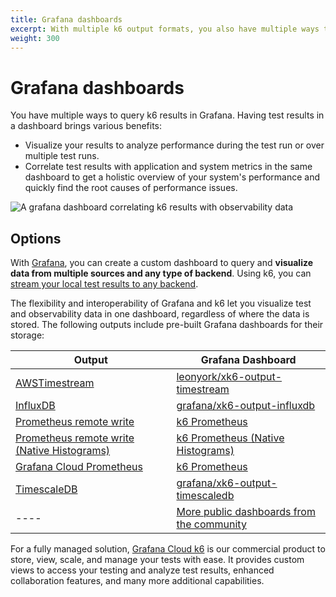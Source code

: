 ```yaml
---
title: Grafana dashboards
excerpt: With multiple k6 output formats, you also have multiple ways to visualize test results in a Grafana dashboard.
weight: 300
---
```


# Grafana dashboards

You have multiple ways to query k6 results in Grafana.
Having test results in a dashboard brings various benefits:

- Visualize your results to analyze performance during the test run or over multiple test runs.
- Correlate test results with application and system metrics in the same dashboard to get a holistic overview of your system's performance and quickly find the root causes of performance issues.

![A grafana dashboard correlating k6 results with observability data](/media/docs/k6-oss/correlated-grafana-dashboard-grafana-cloud-k6.png)

## Options

With [Grafana](https://grafana.com/grafana/), you can create a custom dashboard to query and **visualize data from multiple sources and any type of backend**.
Using k6, you can [stream your local test results to any backend](https://grafana.com/docs/k6/<K6_VERSION>/results-output/real-time).

The flexibility and interoperability of Grafana and k6 let you visualize test and observability data in one dashboard, regardless of where the data is stored.
The following outputs include pre-built Grafana dashboards for their storage:

| Output                                                                                                                    | Grafana Dashboard                                                                                                  |
| ------------------------------------------------------------------------------------------------------------------------- | ------------------------------------------------------------------------------------------------------------------ |
| [AWSTimestream](https://github.com/leonyork/xk6-output-timestream)                                                        | [leonyork/xk6-output-timestream](https://github.com/leonyork/xk6-output-timestream/tree/main/grafana/dashboards/)  |
| [InfluxDB](https://grafana.com/docs/k6/<K6_VERSION>/results-output/real-time/influxdb)                                                   | [grafana/xk6-output-influxdb](https://github.com/grafana/xk6-output-influxdb/tree/main/grafana/dashboards)         |
| [Prometheus remote write](https://grafana.com/docs/k6/<K6_VERSION>/results-output/real-time/prometheus-remote-write)                     | [k6 Prometheus](https://grafana.com/grafana/dashboards/19665-k6-prometheus/)                                       |
| [Prometheus remote write (Native Histograms)](https://grafana.com/docs/k6/<K6_VERSION>/results-output/real-time/prometheus-remote-write) | [k6 Prometheus (Native Histograms)](https://grafana.com/grafana/dashboards/18030-k6-prometheus-native-histograms/) |
| [Grafana Cloud Prometheus](https://grafana.com/docs/k6/<K6_VERSION>/results-output/real-time/grafana-cloud-prometheus)                   | [k6 Prometheus](https://grafana.com/grafana/dashboards/19665-k6-prometheus/)                                       |
| [TimescaleDB](https://grafana.com/docs/k6/<K6_VERSION>/results-output/real-time/timescaledb)                                             | [grafana/xk6-output-timescaledb](https://github.com/grafana/xk6-output-timescaledb/tree/main/grafana/dashboards)   |
| ----                                                                                                                      | [More public dashboards from the community](https://grafana.com/grafana/dashboards/?search=k6)                     |

For a fully managed solution, [Grafana Cloud k6](https://grafana.com/products/cloud/k6/) is our commercial product to store, view, scale, and manage your tests with ease. It provides custom views to access your testing and analyze test results, enhanced collaboration features, and many more additional capabilities.
